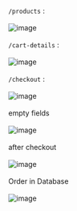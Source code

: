 `/products` : 
<br />
<br />
    ![image](https://github.com/AliSobih/Book-Store/assets/43109825/fb37f183-9a8c-407b-9585-273b9783604f)
<br />
<br />
`/cart-details` : 
<br /> <br />
![image](https://github.com/AliSobih/Book-Store/assets/43109825/cf9dc00c-87f0-4d87-93f9-616d06780de8)
<br /> <br />
`/checkout` :
<br /> <br />
![image](https://github.com/AliSobih/Book-Store/assets/43109825/e5047f62-a80d-47a4-be96-e77d25446c3f)
<br /> <br /> empty fields
<br /> <br />
![image](https://github.com/AliSobih/Book-Store/assets/43109825/d6721841-82fa-4023-8f0e-4175b0b50e3a)
<br /> <br /> after checkout
<br /> <br />
![image](https://github.com/AliSobih/Book-Store/assets/43109825/bb7d3b78-4d6e-40b7-b703-33ccc5a5e571)
<br /> <br />Order in Database 
<br /> <br />
![image](https://github.com/AliSobih/Book-Store/assets/43109825/5f31778d-eaf5-472d-adb0-eb48fc117290)
